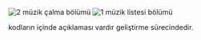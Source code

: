 ![2](https://user-images.githubusercontent.com/74158698/132122972-8286a43f-4b81-433f-b0c4-bc4454119355.PNG) müzik çalma bölümü
![1](https://user-images.githubusercontent.com/74158698/132122971-120e6415-f704-4f33-852e-1c9c654b6c2d.PNG) müzik listesi bölümü



kodların içinde açıklaması vardır geliştirme sürecindedir.
   
